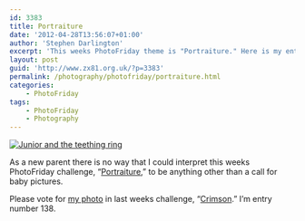 ```yaml
---
id: 3383
title: Portraiture
date: '2012-04-28T13:56:07+01:00'
author: 'Stephen Darlington'
excerpt: 'This weeks PhotoFriday theme is "Portraiture." Here is my entry.'
layout: post
guid: 'http://www.zx81.org.uk/?p=3383'
permalink: /photography/photofriday/portraiture.html
categories:
    - PhotoFriday
tags:
    - PhotoFriday
    - Photography
---
```


[![Junior and the teething ring](https://i0.wp.com/farm8.staticflickr.com/7219/6953290578_0a2db88d3e.jpg?resize=500%2C333)](http://www.flickr.com/photos/juniordarling/6953290578/ "Junior and the teething ring by juniordarling, on Flickr")

As a new parent there is no way that I could interpret this weeks PhotoFriday challenge, “[Portraiture](http://www.photofriday.com/archives/challenge/001182.php),” to be anything other than a call for baby pictures.

Please vote for [my photo](http://www.zx81.org.uk/photography/photofriday/crimson.html) in last weeks challenge, “[Crimson](http://www.photofriday.com/linkviewer.php?id=1180).” I’m entry number 138.